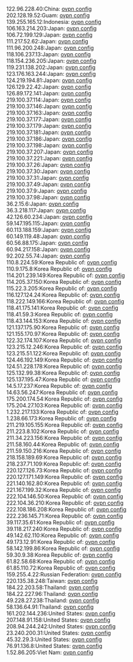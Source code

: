 122.96.228.40:China: [ovpn config](vpn/122_96_228_40.ovpn)  
202.128.19.52:Guam: [ovpn config](vpn/202_128_19_52.ovpn)  
139.255.165.12:Indonesia: [ovpn config](vpn/139_255_165_12.ovpn)  
106.163.214.203:Japan: [ovpn config](vpn/106_163_214_203.ovpn)  
106.72.199.129:Japan: [ovpn config](vpn/106_72_199_129.ovpn)  
111.217.52.62:Japan: [ovpn config](vpn/111_217_52_62.ovpn)  
111.96.200.248:Japan: [ovpn config](vpn/111_96_200_248.ovpn)  
118.106.237.13:Japan: [ovpn config](vpn/118_106_237_13.ovpn)  
118.154.236.205:Japan: [ovpn config](vpn/118_154_236_205.ovpn)  
119.231.138.202:Japan: [ovpn config](vpn/119_231_138_202.ovpn)  
123.176.163.244:Japan: [ovpn config](vpn/123_176_163_244.ovpn)  
124.219.194.81:Japan: [ovpn config](vpn/124_219_194_81.ovpn)  
126.129.22.42:Japan: [ovpn config](vpn/126_129_22_42.ovpn)  
126.89.172.141:Japan: [ovpn config](vpn/126_89_172_141.ovpn)  
219.100.37.114:Japan: [ovpn config](vpn/219_100_37_114.ovpn)  
219.100.37.146:Japan: [ovpn config](vpn/219_100_37_146.ovpn)  
219.100.37.163:Japan: [ovpn config](vpn/219_100_37_163.ovpn)  
219.100.37.177:Japan: [ovpn config](vpn/219_100_37_177.ovpn)  
219.100.37.179:Japan: [ovpn config](vpn/219_100_37_179.ovpn)  
219.100.37.181:Japan: [ovpn config](vpn/219_100_37_181.ovpn)  
219.100.37.186:Japan: [ovpn config](vpn/219_100_37_186.ovpn)  
219.100.37.198:Japan: [ovpn config](vpn/219_100_37_198.ovpn)  
219.100.37.207:Japan: [ovpn config](vpn/219_100_37_207.ovpn)  
219.100.37.221:Japan: [ovpn config](vpn/219_100_37_221.ovpn)  
219.100.37.26:Japan: [ovpn config](vpn/219_100_37_26.ovpn)  
219.100.37.30:Japan: [ovpn config](vpn/219_100_37_30.ovpn)  
219.100.37.31:Japan: [ovpn config](vpn/219_100_37_31.ovpn)  
219.100.37.49:Japan: [ovpn config](vpn/219_100_37_49.ovpn)  
219.100.37.9:Japan: [ovpn config](vpn/219_100_37_9.ovpn)  
219.100.37.98:Japan: [ovpn config](vpn/219_100_37_98.ovpn)  
36.2.15.6:Japan: [ovpn config](vpn/36_2_15_6.ovpn)  
36.3.218.117:Japan: [ovpn config](vpn/36_3_218_117.ovpn)  
42.126.60.234:Japan: [ovpn config](vpn/42_126_60_234.ovpn)  
59.147.195.115:Japan: [ovpn config](vpn/59_147_195_115.ovpn)  
60.113.188.159:Japan: [ovpn config](vpn/60_113_188_159.ovpn)  
60.149.119.48:Japan: [ovpn config](vpn/60_149_119_48.ovpn)  
60.56.88.175:Japan: [ovpn config](vpn/60_56_88_175.ovpn)  
60.94.217.158:Japan: [ovpn config](vpn/60_94_217_158.ovpn)  
92.202.55.74:Japan: [ovpn config](vpn/92_202_55_74.ovpn)  
110.8.224.59:Korea Republic of: [ovpn config](vpn/110_8_224_59.ovpn)  
110.9.175.8:Korea Republic of: [ovpn config](vpn/110_9_175_8.ovpn)  
114.201.239.149:Korea Republic of: [ovpn config](vpn/114_201_239_149.ovpn)  
114.205.37.150:Korea Republic of: [ovpn config](vpn/114_205_37_150.ovpn)  
115.22.3.205:Korea Republic of: [ovpn config](vpn/115_22_3_205.ovpn)  
116.127.124.24:Korea Republic of: [ovpn config](vpn/116_127_124_24.ovpn)  
118.222.149.166:Korea Republic of: [ovpn config](vpn/118_222_149_166.ovpn)  
118.41.175.141:Korea Republic of: [ovpn config](vpn/118_41_175_141.ovpn)  
118.41.59.3:Korea Republic of: [ovpn config](vpn/118_41_59_3.ovpn)  
118.43.144.153:Korea Republic of: [ovpn config](vpn/118_43_144_153.ovpn)  
121.137.175.90:Korea Republic of: [ovpn config](vpn/121_137_175_90.ovpn)  
121.155.170.97:Korea Republic of: [ovpn config](vpn/121_155_170_97.ovpn)  
122.32.174.107:Korea Republic of: [ovpn config](vpn/122_32_174_107.ovpn)  
123.215.12.246:Korea Republic of: [ovpn config](vpn/123_215_12_246.ovpn)  
123.215.51.122:Korea Republic of: [ovpn config](vpn/123_215_51_122.ovpn)  
124.46.192.149:Korea Republic of: [ovpn config](vpn/124_46_192_149.ovpn)  
124.51.228.178:Korea Republic of: [ovpn config](vpn/124_51_228_178.ovpn)  
125.132.99.38:Korea Republic of: [ovpn config](vpn/125_132_99_38.ovpn)  
125.137.195.47:Korea Republic of: [ovpn config](vpn/125_137_195_47.ovpn)  
14.5.17.237:Korea Republic of: [ovpn config](vpn/14_5_17_237.ovpn)  
14.63.56.247:Korea Republic of: [ovpn config](vpn/14_63_56_247.ovpn)  
175.200.174.54:Korea Republic of: [ovpn config](vpn/175_200_174_54.ovpn)  
175.204.27.103:Korea Republic of: [ovpn config](vpn/175_204_27_103.ovpn)  
1.232.217.133:Korea Republic of: [ovpn config](vpn/1_232_217_133.ovpn)  
1.238.66.173:Korea Republic of: [ovpn config](vpn/1_238_66_173.ovpn)  
211.219.105.155:Korea Republic of: [ovpn config](vpn/211_219_105_155.ovpn)  
211.223.8.102:Korea Republic of: [ovpn config](vpn/211_223_8_102.ovpn)  
211.34.223.156:Korea Republic of: [ovpn config](vpn/211_34_223_156.ovpn)  
211.58.160.44:Korea Republic of: [ovpn config](vpn/211_58_160_44.ovpn)  
211.59.150.216:Korea Republic of: [ovpn config](vpn/211_59_150_216.ovpn)  
218.158.189.69:Korea Republic of: [ovpn config](vpn/218_158_189_69.ovpn)  
218.237.71.109:Korea Republic of: [ovpn config](vpn/218_237_71_109.ovpn)  
220.127.126.73:Korea Republic of: [ovpn config](vpn/220_127_126_73.ovpn)  
220.127.171.149:Korea Republic of: [ovpn config](vpn/220_127_171_149.ovpn)  
221.140.162.80:Korea Republic of: [ovpn config](vpn/221_140_162_80.ovpn)  
221.167.199.32:Korea Republic of: [ovpn config](vpn/221_167_199_32.ovpn)  
222.104.146.50:Korea Republic of: [ovpn config](vpn/222_104_146_50.ovpn)  
222.104.36.210:Korea Republic of: [ovpn config](vpn/222_104_36_210.ovpn)  
222.108.186.208:Korea Republic of: [ovpn config](vpn/222_108_186_208.ovpn)  
222.236.145.71:Korea Republic of: [ovpn config](vpn/222_236_145_71.ovpn)  
39.117.35.61:Korea Republic of: [ovpn config](vpn/39_117_35_61.ovpn)  
39.118.217.240:Korea Republic of: [ovpn config](vpn/39_118_217_240.ovpn)  
49.142.62.110:Korea Republic of: [ovpn config](vpn/49_142_62_110.ovpn)  
49.173.12.91:Korea Republic of: [ovpn config](vpn/49_173_12_91.ovpn)  
58.142.199.86:Korea Republic of: [ovpn config](vpn/58_142_199_86.ovpn)  
59.30.9.38:Korea Republic of: [ovpn config](vpn/59_30_9_38.ovpn)  
61.82.58.68:Korea Republic of: [ovpn config](vpn/61_82_58_68.ovpn)  
61.85.110.72:Korea Republic of: [ovpn config](vpn/61_85_110_72.ovpn)  
159.255.4.22:Russian Federation: [ovpn config](vpn/159_255_4_22.ovpn)  
220.135.38.248:Taiwan: [ovpn config](vpn/220_135_38_248.ovpn)  
184.22.203.58:Thailand: [ovpn config](vpn/184_22_203_58.ovpn)  
184.22.227.96:Thailand: [ovpn config](vpn/184_22_227_96.ovpn)  
49.228.27.238:Thailand: [ovpn config](vpn/49_228_27_238.ovpn)  
58.136.64.91:Thailand: [ovpn config](vpn/58_136_64_91.ovpn)  
161.202.144.236:United States: [ovpn config](vpn/161_202_144_236.ovpn)  
207.148.91.158:United States: [ovpn config](vpn/207_148_91_158.ovpn)  
208.94.244.242:United States: [ovpn config](vpn/208_94_244_242.ovpn)  
23.240.200.31:United States: [ovpn config](vpn/23_240_200_31.ovpn)  
45.32.29.3:United States: [ovpn config](vpn/45_32_29_3.ovpn)  
76.91.136.8:United States: [ovpn config](vpn/76_91_136_8.ovpn)  
1.52.86.205:Viet Nam: [ovpn config](vpn/1_52_86_205.ovpn)  
